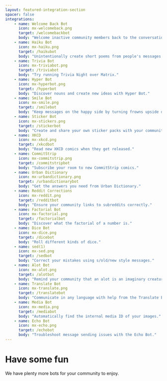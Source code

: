 ```yaml
---
layout: featured-integration-section
spacer: false
integrations:
    - name: Welcome Back Bot
      icon: mx-welcomeback.png
      target: /welcomebackbot
      body: "Welcome inactive community members back to the conversation."
    - name: Haiku Bot
      icon: mx-haiku.png
      target: /haikubot
      body: "Unintentionally create short poems from people's messages."
    - name: Trivia Bot
      icon: mx-triviabot.png
      target: /triviabot
      body: "Try running Trivia Night over Matrix."
    - name: Hyper Bot
      icon: mx-hyperbot.png
      target: /hyperbot
      body: "Discover nouns and create new ideas with Hyper Bot."
    - name: Smile Bot
      icon: mx-smile.png
      target: /smilebot
      body: "Keep messages on the happy side by turning frowns upside down."
    - name: Sticker Bot
      icon: mx-stickers.png
      target: /stickerbot
      body: "Create and share your own sticker packs with your community."
    - name: XKCD
      icon: mx-xkcd.png
      target: /xkcdbot
      body: "Read new XKCD comics when they get released."
    - name: CommitStrip
      icon: mx-commitstrip.png
      target: /commitstripbot
      body: "Subscribe your room to new CommitStrip comics."
    - name: Urban Dictionary
      icon: mx-urbandictionary.png
      target: /urbandictionarybot
      body: "Get the answers you need from Urban Dictionary."
    - name: Reddit Corrections
      icon: mx-reddit.png
      target: /redditbot
      body: "Ensure your community links to subreddits correctly."
    - name: Factorial Bot
      icon: mx-factorial.png
      target: /factorialbot
      body: "Discover what the factorial of a number is."
    - name: Dice Bot
      icon: mx-dice.png
      target: /dicebot
      body: "Roll different kinds of dice."
    - name: sed(1)
      icon: mx-sed.png
      target: /sedbot
      body: "Correct your mistakes using s/old/new style messages."
    - name: Alot Bot
      icon: mx-alot.png
      target: /alotbot
      body: "Remind your community that an alot is an imaginary creature."
    - name: Translate Bot
      icon: mx-translate.png
      target: /translatebot
      body: "Communicate in any language with help from the Translate Bot."
    - name: Media Bot
      icon: mx-media.png
      target: /mediabot
      body: "Automatically find the internal media ID of your images."
    - name: Echo Bot
      icon: mx-echo.png
      target: /echobot
      body: "Troubleshoot message sending issues with the Echo Bot."
---
```


# Have some fun

We have plenty more bots for your community to enjoy.
